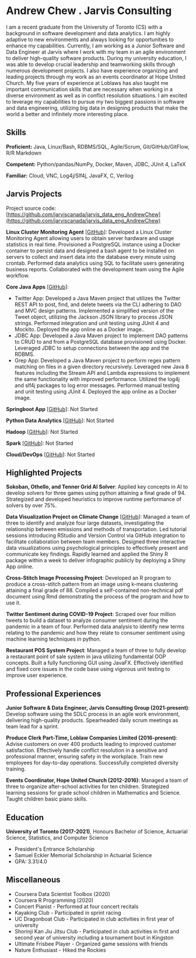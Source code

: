 # Andrew Chew . Jarvis Consulting

I am a recent graduate from the University of Toronto (CS) with a background in software development and data analytics. I am highly adaptive to new environments and always looking for opportunities to enhance my capabilities. Currently, I am working as a Junior Software and Data Engineer at Jarvis where I work with my team in an agile environment to deliver high-quality software products. During my university education, I was able to develop crucial leadership and teamworking skills through numerous development projects. I also have experience organizing and leading projects through my work as an events coordinator at Hope United Church. My five years of experience at Loblaws has also taught me important communication skills that are necessary when working in a diverse environment as well as in conflict resolution situations. I am excited to leverage my capabilities to pursue my two biggest passions in software and data engineering, utilizing big data in designing products that make the world a better and infinitely more interesting place.

## Skills

**Proficient:** Java, Linux/Bash, RDBMS/SQL, Agile/Scrum, Git/GitHub/GitFlow, R/R Markdown

**Competent:** Python/pandas/NumPy, Docker, Maven, JDBC, JUnit 4, LaTeX

**Familiar:** Cloud, VNC, Log4j/Slf4j, JavaFX, C, Verilog

## Jarvis Projects

Project source code: [https://github.com/jarviscanada/jarvis_data_eng_AndrewChew](https://github.com/jarviscanada/jarvis_data_eng_AndrewChew)


**Linux Cluster Monitoring Agent** [[GitHub](https://github.com/jarviscanada/jarvis_data_eng_AndrewChew/tree/master/linux_sql)]: Developed a Linux Cluster Monitoring Agent allowing users to obtain server hardware and usage statistics in real time. Provisioned a PostgreSQL instance using a Docker container to persist data and designed a bash agent to be installed on servers to collect and insert data into the database every minute using crontab. Performed data analytics using SQL to facilitate users generating business reports. Collaborated with the development team using the Agile workflow.

**Core Java Apps** [[GitHub](https://github.com/jarviscanada/jarvis_data_eng_AndrewChew/tree/master/core_java)]:
      
  - Twitter App: Developed a Java Maven project that utilizes the Twitter REST API to post, find, and delete tweets via the CLI adhering to DAO and MVC design patterns. Implemented a simplified version of the Tweet object, utilizing the Jackson JSON library to process JSON strings. Performed integration and unit testing using JUnit 4 and Mockito. Deployed the app online as a Docker image..
  - JDBC App: Developed a Java Maven project to implement DAO patterns to CRUD to and from a PostgreSQL database provisioned using Docker. Leveraged JDBC to setup connections between the app and the RDBMS.
  - Grep App: Developed a Java Maven project to perform regex pattern matching on files in a given directory recursively. Leveraged new Java 8 features including the Stream API and Lambda expressions to implement the same functionality with improved performance. Utilized the log4j and slf4j packages to log error messages. Performed manual testing and unit testing using JUnit 4. Deployed the app online as a Docker image.

**Springboot App** [[GitHub](https://github.com/jarviscanada/jarvis_data_eng_AndrewChew/tree/master/springboot)]: Not Started

**Python Data Analytics** [[GitHub](https://github.com/jarviscanada/jarvis_data_eng_AndrewChew/tree/master/python_data_anlytics)]: Not Started

**Hadoop** [[GitHub](https://github.com/jarviscanada/jarvis_data_eng_AndrewChew/tree/master/hadoop)]: Not Started

**Spark** [[GitHub](https://github.com/jarviscanada/jarvis_data_eng_AndrewChew/tree/master/spark)]: Not Started

**Cloud/DevOps** [[GitHub](https://github.com/jarviscanada/jarvis_data_eng_AndrewChew/tree/master/cloud_devops)]: Not Started


## Highlighted Projects
**Sokoban, Othello, and Tenner Grid AI Solver**: Applied key concepts in AI to develop solvers for three games using python attaining a final grade of 94. Strategized and developed heuristics to improve runtime performance of solvers by over 75%.

**Data Visualization Project on Climate Change** [[GitHub](https://github.com/Andrew-Chew/STA313W21-Project)]: Managed a team of three to identify and analyze four large datasets, investigating the relationship between emissions and methods of transportation. Led tutorial sessions introducing RStudio and Version Control via GitHub integration to facilitate collaboration between team members. Designed three interactive data visualizations using psychological principles to effectively present and communicate key findings. Rapidly learned and applied the Shiny R package within a week to deliver infographic publicly by deploying a Shiny App online.

**Cross-Stitch Image Processing Project**: Developed an R program to produce a cross-stitch pattern from an image using k-means clustering attaining a final grade of 88. Compiled a self-contained non-technical pdf document using Rmd demonstrating the process of the program and how to use it.

**Twitter Sentiment during COVID-19 Project**: Scraped over four million tweets to build a dataset to analyze consumer sentiment during the pandemic in a team of four. Performed data analysis to identify new terms relating to the pandemic and how they relate to consumer sentiment using machine learning techniques in python.

**Restaurant POS System Project**: Managed a team of three to fully develop a restaurant point of sale system in java utilizing fundamental OOP concepts. Built a fully functioning GUI using JavaFX. Effectively identified and fixed core issues in the code base using vigorous unit testing to improve user experience.


## Professional Experiences

**Junior Software & Data Engineer, Jarvis Consulting Group (2021-present)**: Develop software using the SDLC process in an agile work environment, delivering high-quality products. Spearheaded daily scrum meetings as team lead for a sprint.

**Produce Clerk Part-Time, Loblaw Companies Limited (2016-present)**: Advise customers on over 400 products leading to improved customer satisfaction. Effectively handle conflict resolution in a sensitive and professional manner, ensuring safety in the workplace. Train new employees for day-to-day operations. Successfully completed diversity training.

**Events Coordinator, Hope United Church (2012-2016)**: Managed a team of three to organize after-school activities for ten children. Strategized learning sessions for grade school children in Mathematics and Science. Taught children basic piano skills.


## Education
**University of Toronto (2017-2021)**, Honours Bachelor of Science, Actuarial Science, Statistics, and Computer Science
- President's Entrance Scholarship
- Samuel Eckler Memorial Scholarship in Actuarial Science
- GPA: 3.31/4.0


## Miscellaneous
- Coursera Data Scientist Toolbox (2020)
- Coursera R Programming (2020)
- Concert Pianist - Performed at four concert recitals
- Kayaking Club - Participated in sprint racing
- UC Dragonboat Club - Participated in club activities in first year of university
- Shorinji Kan Jiu Jitsu Club - Participated in club activities in first and second year of university including a tournament bout in Kingston
- Ultimate Frisbee Player - Organized game sessions with friends
- Nature Enthusiast - Hiked the Rockies